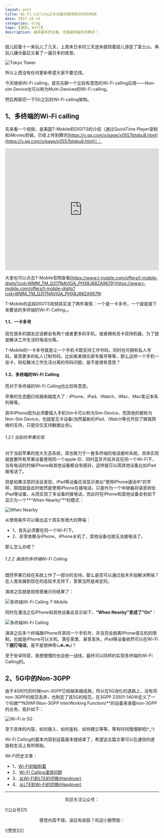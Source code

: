 ```yaml
---
layout: post
title: Wi-Fi Calling之多设备的使用和5G时的构架
date: 2017-10-14
categories: blog
tags: [通信, WiFi]
description: 越来越多的设备，也是越来越多的羁绊！
---
```


<style>
img{
  display:block;
  margin:0
  auto;
}
</style>

<meta name="referrer" content="never">

妞儿趁着十一来玩儿了几天，上周末日本的三天连休就陪着妞儿游逛了富士山、再玩儿镰仓最后又看了一遍日本的夜景。

![Tokyo Tower][3]

所以上周没有任何更新希望大家不要见怪。

今天继续Wi-Fi calling，首先先聊一个比较有意思的Wi-Fi calling应用——Non-sim Device也可以称为Multi-Devices的Wi-Fi calling。

然后再絮叨一下5G之后的Wi-Fi calling架构。

## 1、多终端的Wi-Fi calling
先来看一个视频，是美国T-Mobile的DIGITS的介绍（通过QuickTime Player录制和iMovies剪辑，已经上传到腾讯[https://v.qq.com/x/page/x0557btqbu8.html](https://v.qq.com/x/page/x0557btqbu8.html)）：

<iframe frameborder="0" width="100%" height="400" src="https://v.qq.com/iframe/player.html?vid=x0557btqbu8&tiny=0&auto=0" allowfullscreen></iframe>

大家也可以点击T-Mobile官网查看[https://www.t-mobile.com/offers/t-mobile-digits?icid=WMM_TM_Q317NAVIGA_PHX8J88ZA9679](https://www.t-mobile.com/offers/t-mobile-digits?icid=WMM_TM_Q317NAVIGA_PHX8J88ZA9679)

T-Mobile的这段DIGITS视频其实说了两件事情：一个是一卡多号，一个就是接下来要说的多终端的Wi-Fi Calling，。

#### 1.1、一卡多号
现在很多的朋友应该都会有两个或者更多的手机，或者拥有双卡双待机器，为了就是解决工作生活的电话分离。

T-Mobile的一卡多号就是让一个手机卡既支持工作号码，同时也可拥有私人号码，甚至更多的私人订制号码，比如某某俱乐部专属号等等，那么这样一个手机一张卡，轻松解决工作生活分离的号码问题，是不是很有意思？

#### 1.2、多终端的Wi-Fi Calling
而对于多终端的Wi-Fi Calling也比较有意思。

苹果的生态圈已经越来越庞大了：iPhone、iPad、iWatch、iMac、Mac笔记本系列等等。

其中iPhone因为必须要插入手机Sim卡可以称为Sim-Device，而其他的都称为Non-Sim Device，也就是无卡设备(当然最新的iPad、iWatch等也开启了蜂窝网络的支持，只是仅仅支持数据业务)。

###### 1.2.1 当前的苹果实现
对于当前苹果的庞大生态系统，其也致力于一套多终端的电话接听系统，具体实现就是要所有苹果设备使用同一个apple ID、同时蓝牙开启并且在同一个Wi-Fi下，当有电话的时候iPhone和其他设备都会有振铃，这样就可以用其他设备比如iPad接电话了。

但是如果注意的话会发现，iPad等设备应该显示类似“使用iPhone通话中”的字样，原因就是此时依然是使用iPhone在接电话，只是作为一个中继器将语音转给iPad等设备，从而实现了多设备的接电话，而此时在iPhone和其他设备会有如下显示为一个**“When Nearby”**的模式：

![When Nearby][4]

从使用条件可以看出这个其实有很大的弊端：

- 1、首先必须要在同一个Wi-Fi下。
- 2、非常依赖与iPhone，iPhone关机了，其他设备也就无法接电话了。

那么怎么办呢？

###### 1.2.2 演进的多终端Wi-Fi Calling
既然苹果已经在系统上作了一部分的支持，那么是否可以通过技术手段解决弊端？在人类发展到现在的高技术支持下，答案当然是肯定的。

演进之后就是视频里展示的结果了：

![多终端Wi-Fi Calling T-Mobile][5]

同时在激活之后iPhone和其他设备会显示如下，**“When Nearby”**变成了**“On”**：

![多终端Wi-Fi Calling][6]

演进之后多个终端跟iPhone共享同一个手机号，并且完全脱离iPhone宿主机的限制，也就是iPhone可以关机、落在家里、甚至丢失，iPad等设备依然可以在Wi-Fi下**接打电话**，是不是很神奇(⁎⁍̴̛ᴗ⁍̴̛⁎)？

至于安卓阵营，我想慢慢的也会统一战线，最终可以同样的实现多终端的Wi-Fi Calling的。

## 2、5G中的Non-3GPP
由于4G时代的时候non-3GPP已经越来越成熟，所以在5G进化的道路上，没有将non-3GPP的规范丢弃，也制定了其5G的规范，在3GPP 23501-140中定义了一个叫做**N3IWF(Non-3GPP InterWorking Function)**的设备来承载non-3GPP的业务，拓扑如下：

![Wi-Fi in 5G][7]

至于具体的内容，如何接入、如何鉴权、如何建立等等，等有时间慢慢聊吧(^_^)

Wi-Fi Calling的基本内容到这篇基本就结束了，希望这五篇文章可以在通信的道路和生活上有所帮助。

Wi-Fi历史文章：

- 1、[Wi-Fi初始附着](http://www.hk314.me/blog/2017/09/16/VoWiFi-Core/)
- 2、[Wi-Fi Calling漫游问题](http://www.hk314.me/blog/2017/09/21/VoWiFi-Charging)
- 3、[从Wi-Fi到LTE的切换(Handover)](http://minpukang.github.io/blog/2017/09/24/VoWiFi-HO-from-WiFi-to-LTE/)
- 4、[从LTE到Wi-Fi的切换(Handover)](http://www.hk314.me/blog/2017/10/01/VoWiFi-HO-from-LTE-to-WiFi/)


------------
<p align="center">欢迎关注公众号：</p>
![公众号][1]

<p align="center">感觉内容不错，读后有收获？欢迎小额赞助：</p>
![赞赏][2]

  [0]: https://mmbiz.qpic.cn/mmbiz_jpg/QqiaFS6NT0eCZ6gG5NJjutfc6ZHJLrS03l9SOZbtcUVZpjg7KpA8mLsSEk8FZjlicsluXXorAoDAKFBIQWDBtr0g/0?wx_fmt=jpeg
  [1]: https://mmbiz.qpic.cn/mmbiz_jpg/QqiaFS6NT0eAoGfjsaJt2NQ0a9AKmrIRoR9gKlX1I78Z4AoPtjyEPM56slw9gAQBdAHjHckbw4h93FvVVATBuLQ/0?wx_fmt=jpeg
  [2]: https://mmbiz.qpic.cn/mmbiz_jpg/QqiaFS6NT0eD3anvFetwgNHv3X1AiaXIzWPvazEMIEralm9vs42XsVfoniaXRCSkSpNpz9icsIYFgq84Eic2whLdAfg/0?wx_fmt=jpeg
  [3]: https://mmbiz.qpic.cn/mmbiz_jpg/QqiaFS6NT0eBxw1gof8mgvevg1Hr72MYGyxh5UMWk7B9WXbxQjS8qnica3L3j1kOibcibSGmsBDLs0DIau7Y6IjiaMw/0?wx_fmt=jpeg
  [4]: https://mmbiz.qpic.cn/mmbiz_jpg/QqiaFS6NT0eBxw1gof8mgvevg1Hr72MYG6pcOPOCCJgLslju2PaesNRXueW8PILQt0rPgOla5PZ1T3uNRlYZXxw/0?wx_fmt=jpeg
  [5]: https://mmbiz.qpic.cn/mmbiz_png/QqiaFS6NT0eBxw1gof8mgvevg1Hr72MYGfpNYVqvMeNQLibenBrgaATLuxR3EVoYkWCMMtn4YW7zjSTpEzKDwf1A/0?wx_fmt=png
  [6]: https://mmbiz.qpic.cn/mmbiz_jpg/QqiaFS6NT0eBxw1gof8mgvevg1Hr72MYG13eVFKhmxyxcmMpseBicSz3ribCfozrTPOhC9v1r1xNAZibsNJ7iarKtpg/0?wx_fmt=jpeg
  [7]: https://mmbiz.qpic.cn/mmbiz_png/QqiaFS6NT0eBxw1gof8mgvevg1Hr72MYGMBJEZdtWdKLicq7ic8UOqYFYBpvmf3QMrxT9ZuMohz5HOF4JkasHVnzw/0?wx_fmt=png







